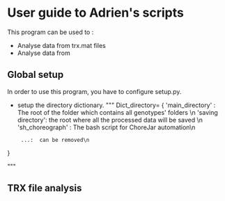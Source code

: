 # User guide to Adrien's scripts

This program can be used to : 
 - Analyse data from trx.mat files 
- Analyse data from 


## Global setup 

In order to use this program, you have to configure setup.py.

 - setup the directory dictionary. 
 """
   Dict_directory= {
        'main_directory' : The root of the folder which contains all genotypes' folders \n
        'saving directory': the root where all the processed data will be saved \n
        'sh_choreograph' : The bash script for ChoreJar automation\n 

        ...:  can be removed\n

 }

"""
## TRX file analysis 


##



